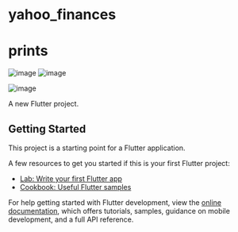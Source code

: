 # yahoo_finances

# prints
![image](https://user-images.githubusercontent.com/13950034/209497753-eb1ccafe-8b27-481b-a540-3150b4a9261b.png)
![image](https://user-images.githubusercontent.com/13950034/209497764-ffee7f57-cd6a-4a68-86b4-9a8cd0d0fec5.png)

![image](https://user-images.githubusercontent.com/13950034/209497794-ce290415-5a74-42fa-b1a4-8a253cfdcdc4.png)



A new Flutter project.

## Getting Started

This project is a starting point for a Flutter application.

A few resources to get you started if this is your first Flutter project:

- [Lab: Write your first Flutter app](https://docs.flutter.dev/get-started/codelab)
- [Cookbook: Useful Flutter samples](https://docs.flutter.dev/cookbook)

For help getting started with Flutter development, view the
[online documentation](https://docs.flutter.dev/), which offers tutorials,
samples, guidance on mobile development, and a full API reference.
